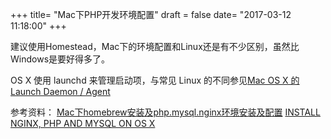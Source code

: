 +++
title= "Mac下PHP开发环境配置"
draft = false
date= "2017-03-12 11:18:00"
+++

建议使用Homestead，Mac下的环境配置和Linux还是有不少区别，虽然比Windows是要好得多了。

OS X 使用 launchd 来管理启动项，与常见 Linux 的不同参见[Mac OS X 的 Launch Daemon / Agent](http://blog.csdn.net/left_la/article/details/40393057)

参考资料：
[Mac下homebrew安装及php.mysql.nginx环境安装及配置](http://blog.qiji.tech/archives/132)
[INSTALL NGINX, PHP AND MYSQL ON OS X](https://blog.frd.mn/install-nginx-php-fpm-mysql-and-phpmyadmin-on-os-x-mavericks-using-homebrew/)